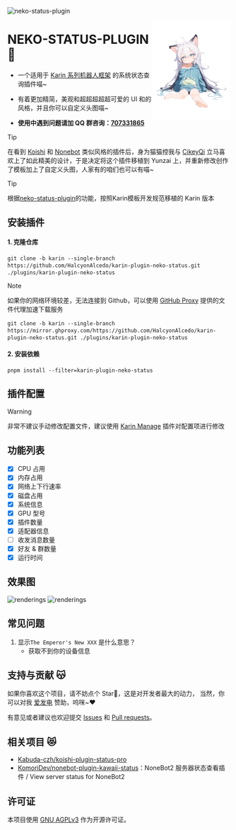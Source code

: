 ![neko-status-plugin](https://socialify.git.ci/HalcyonAlcedo/neko-status-plugin/image?description=1&font=Raleway&forks=1&issues=1&language=1&name=1&owner=1&pattern=Circuit%20Board&pulls=1&stargazers=1&theme=Auto)

<img decoding="async" align=right src="resources/readme/girl.png" width="35%">

# NEKO-STATUS-PLUGIN 🍙

- 一个适用于 [Karin 系列机器人框架](https://github.com/KarinJS/Karin) 的系统状态查询插件喵~

- 有着更加精简，美观和超超超超超可爱的 UI 和的风格，并且你可以自定义头图喵~

- **使用中遇到问题请加 QQ 群咨询：[707331865](https://qm.qq.com/q/TXTIS9KhO2)**

> [!TIP]
> 在看到 [Koishi](https://koishi.js.org/) 和 [Nonebot](https://nonebot.dev/) 类似风格的插件后，身为猫猫控我与 [CikeyQi](https://github.com/CikeyQi) 立马喜欢上了如此精美的设计，于是决定将这个插件移植到 Yunzai 上，并重新修改创作了模板加上了自定义头图，人家有的咱们也可以有喵~

> [!TIP]
> 根据[neko-status-plugin](https://github.com/erzaozi/neko-status-plugin)的功能，按照Karin模板开发规范移植的 Karin 版本

## 安装插件

#### 1. 克隆仓库

```
git clone -b karin --single-branch https://github.com/HalcyonAlcedo/karin-plugin-neko-status.git ./plugins/karin-plugin-neko-status
```

> [!NOTE]
> 如果你的网络环境较差，无法连接到 Github，可以使用 [GitHub Proxy](https://mirror.ghproxy.com/) 提供的文件代理加速下载服务
>
> ```
> git clone -b karin --single-branch https://mirror.ghproxy.com/https://github.com/HalcyonAlcedo/karin-plugin-neko-status.git ./plugins/karin-plugin-neko-status
> ```

#### 2. 安装依赖

```
pnpm install --filter=karin-plugin-neko-status
```

## 插件配置

> [!WARNING]
> 非常不建议手动修改配置文件，建议使用 [Karin Manage](https://github.com/HalcyonAlcedo/karin-plugin-manage) 插件对配置项进行修改

## 功能列表

- [x] CPU 占用
- [x] 内存占用
- [x] 网络上下行速率
- [x] 磁盘占用
- [x] 系统信息
- [x] GPU 型号
- [x] 插件数量
- [x] 适配器信息
- [ ] 收发消息数量
- [x] 好友 & 群数量
- [x] 运行时间

## 效果图

<img src="https://github.com/erzaozi/neko-status-plugin/assets/61369914/b606dc41-5c7c-4199-b3da-04d96be27370" height="500" alt="renderings"/>
<img src="https://github.com/erzaozi/neko-status-plugin/assets/61369914/cf0b837e-70fb-47e8-9805-5b1ed44f751c" height="500" alt="renderings"/>

## 常见问题

1. 显示`The Emperor's New XXX` 是什么意思？
   - 获取不到你的设备信息

## 支持与贡献 😽

如果你喜欢这个项目，请不妨点个 Star🌟，这是对开发者最大的动力， 当然，你可以对我 [爱发电](https://afdian.net/a/sumoqi) 赞助，呜咪~❤️

有意见或者建议也欢迎提交 [Issues](https://github.com/HalcyonAlcedo/neko-status-plugin/issues) 和 [Pull requests](https://github.com/HalcyonAlcedo/neko-status-plugin/pulls)。

## 相关项目 😻

- [Kabuda-czh/koishi-plugin-status-pro](https://github.com/Kabuda-czh/koishi-plugin-status-pro)
- [KomoriDev/nonebot-plugin-kawaii-status](https://github.com/KomoriDev/nonebot-plugin-kawaii-status)：NoneBot2 服务器状态查看插件 / View server status for NoneBot2

## 许可证

本项目使用 [GNU AGPLv3](https://choosealicense.com/licenses/agpl-3.0/) 作为开源许可证。
